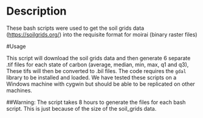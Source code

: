 # Description
These bash scripts were used to get the soil grids data (https://soilgrids.org/) into the requisite format for moirai (binary raster files)

#Usage

This script will download the soil grids data and then generate 6 separate .tif files for each state of carbon (average, median, min, max, q1 and q3), These tifs will then be converted to .bil files. The code requires the `gdal` library to be installed and loaded. We have tested these scripts on a Windows machine with cygwin but should be able to be replicated on other machines.

##Warning: The script takes 8 hours to generate the files for each bash script. This is just because of the size of the soil_grids data. 